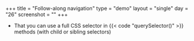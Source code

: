 +++
title = "Follow-along navigation"
type = "demo"
layout = "single"
day = "26"
screenshot = ""
+++

* That you can use a full CSS selector in {{< code "querySelector()" >}} methods (with child or sibling selectors)